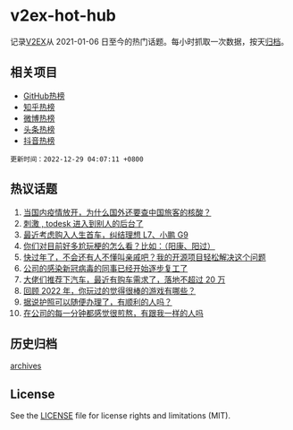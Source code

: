 # v2ex-hot-hub

 记录[V2EX](https://www.v2ex.com/)从 2021-01-06 日至今的热门话题。每小时抓取一次数据，按天[归档](archives)。
 
 ## 相关项目

- [GitHub热榜](https://github.com/lonnyzhang423/github-hot-hub)
- [知乎热榜](https://github.com/lonnyzhang423/zhihu-hot-hub)
- [微博热榜](https://github.com/lonnyzhang423/weibo-hot-hub)
- [头条热榜](https://github.com/lonnyzhang423/toutiao-hot-hub)
- [抖音热榜](https://github.com/lonnyzhang423/douyin-hot-hub)


 `更新时间：2022-12-29 04:07:11 +0800`

## 热议话题

1. [当国内疫情放开，为什么国外还要查中国旅客的核酸？](https://www.v2ex.com/t/905104)
1. [刺激 , todesk 进入到别人的后台了](https://www.v2ex.com/t/905159)
1. [最近考虑购入人生首车，纠结理想 L7、小鹏 G9](https://www.v2ex.com/t/905068)
1. [你们对目前好多尬玩梗的怎么看？比如：（阳康、阳过）](https://www.v2ex.com/t/905086)
1. [快过年了，不会还有人不懂叫亲戚吧？我的开源项目轻松解决这个问题](https://www.v2ex.com/t/905121)
1. [公司的感染新冠病毒的同事已经开始逐步复工了](https://www.v2ex.com/t/905108)
1. [大佬们推荐下汽车，最近有购车需求了，落地不超过 20 万](https://www.v2ex.com/t/905100)
1. [回顾 2022 年，你玩过的觉得很棒的游戏有哪些？](https://www.v2ex.com/t/905169)
1. [据说护照可以随便办理了，有顺利的人吗？](https://www.v2ex.com/t/905063)
1. [在公司的每一分钟都感觉很煎熬，有跟我一样的人吗](https://www.v2ex.com/t/905208)

## 历史归档

[archives](archives)

## License

See the [LICENSE](LICENSE) file for license rights and limitations (MIT).
